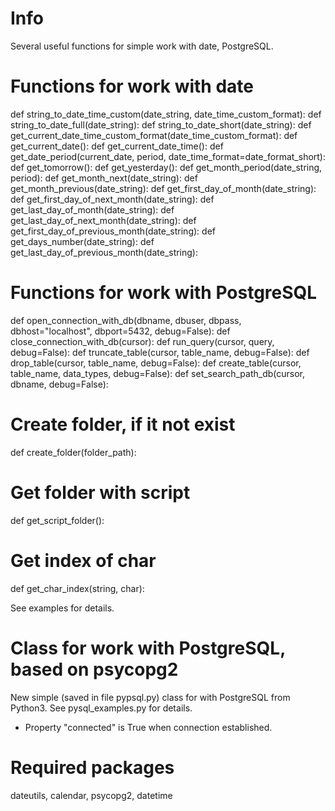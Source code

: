 # Info
Several useful functions for simple work with date, PostgreSQL.

# Functions for work with date
def string_to_date_time_custom(date_string, date_time_custom_format):
def string_to_date_full(date_string):
def string_to_date_short(date_string):
def get_current_date_time_custom_format(date_time_custom_format):
def get_current_date():
def get_current_date_time():
def get_date_period(current_date, period, date_time_format=date_format_short):
def get_tomorrow():
def get_yesterday():
def get_month_period(date_string, period):
def get_month_next(date_string):
def get_month_previous(date_string):
def get_first_day_of_month(date_string):
def get_first_day_of_next_month(date_string):
def get_last_day_of_month(date_string):
def get_last_day_of_next_month(date_string):
def get_first_day_of_previous_month(date_string):
def get_days_number(date_string):
def get_last_day_of_previous_month(date_string):

# Functions for work with PostgreSQL
def open_connection_with_db(dbname, dbuser, dbpass, dbhost="localhost", dbport=5432, debug=False):
def close_connection_with_db(cursor):
def run_query(cursor, query, debug=False):
def truncate_table(cursor, table_name, debug=False):
def drop_table(cursor, table_name, debug=False):
def create_table(cursor, table_name, data_types, debug=False):
def set_search_path_db(cursor, dbname, debug=False):

# Create folder, if it not exist
def create_folder(folder_path):

# Get folder with script
def get_script_folder():

# Get index of char
def get_char_index(string, char):

See examples for details.

# Class for work with PostgreSQL, based on psycopg2
New simple (saved in file pypsql.py) class for with PostgreSQL from Python3. See pysql_examples.py for details.
* Property "connected" is True when connection established.


# Required packages
dateutils, calendar, psycopg2, datetime
